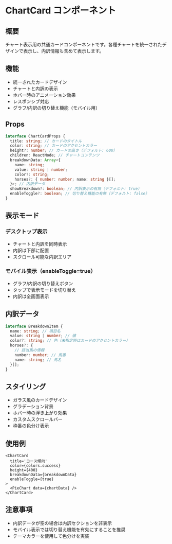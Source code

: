 # ChartCard コンポーネント

## 概要

チャート表示用の共通カードコンポーネントです。各種チャートを統一されたデザインで表示し、内訳情報も含めて表示します。

## 機能

- 統一されたカードデザイン
- チャートと内訳の表示
- ホバー時のアニメーション効果
- レスポンシブ対応
- グラフ/内訳の切り替え機能（モバイル用）

## Props

```typescript
interface ChartCardProps {
  title: string; // カードのタイトル
  color: string; // カードのアクセントカラー
  height?: number; // カードの高さ（デフォルト: 600）
  children: ReactNode; // チャートコンテンツ
  breakdownData: Array<{
    name: string;
    value: string | number;
    color?: string;
    horses?: { number: number; name: string }[];
  }>; // 内訳データ
  showBreakdown?: boolean; // 内訳表示の有無（デフォルト: true）
  enableToggle?: boolean; // 切り替え機能の有無（デフォルト: false）
}
```

## 表示モード

### デスクトップ表示

- チャートと内訳を同時表示
- 内訳は下部に配置
- スクロール可能な内訳エリア

### モバイル表示（enableToggle=true）

- グラフ/内訳の切り替えボタン
- タップで表示モードを切り替え
- 内訳は全画面表示

## 内訳データ

```typescript
interface BreakdownItem {
  name: string; // 項目名
  value: string | number; // 値
  color?: string; // 色（未指定時はカードのアクセントカラー）
  horses?: {
    // 該当馬の情報
    number: number; // 馬番
    name: string; // 馬名
  }[];
}
```

## スタイリング

- ガラス風のカードデザイン
- グラデーション背景
- ホバー時の浮き上がり効果
- カスタムスクロールバー
- 枠番の色分け表示

## 使用例

```tsx
<ChartCard
  title='コース傾向'
  color={colors.success}
  height={400}
  breakdownData={breakdownData}
  enableToggle={true}
>
  <PieChart data={chartData} />
</ChartCard>
```

## 注意事項

- 内訳データが空の場合は内訳セクションを非表示
- モバイル表示では切り替え機能を有効にすることを推奨
- テーマカラーを使用して色分けを実装
